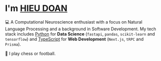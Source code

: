 # I'm [HIEU DOAN](https://hieudoanm.github.io)

💻 A Computational Neuroscience enthusiast with a focus on Natural Language Processing and a background in Software Development. My tech stack includes [Python][py] for **Data Science**  (`fastapi`, `pandas`, `scikit-learn` and `tensorflow`) and [TypeScript][ts] for **Web Development** (`Next.js`, `tRPC` and `Prisma`).

🏅 I play chess or football.

[py]: https://www.python.org/
[ts]: https://www.typescriptlang.org/
